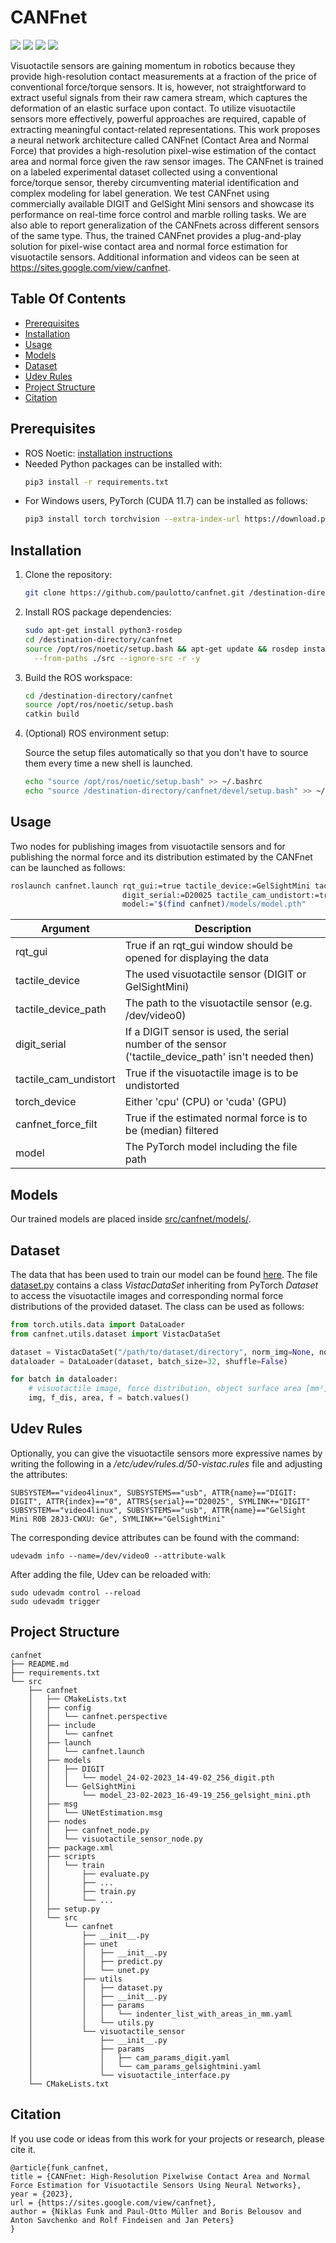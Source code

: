 # CANFnet
<a href="#"><img src="https://img.shields.io/badge/python-v3.8+-blue.svg?logo=python&style=for-the-badge" /></a>
<a href="https://pytorch.org/"><img src="https://img.shields.io/badge/PyTorch-v1.12.1-red.svg?logo=PyTorch&style=for-the-badge" /></a>
<a href="http://wiki.ros.org/noetic"><img src="https://img.shields.io/badge/ROS-noetic-green.svg?logo=ros&style=for-the-badge" /></a>
<a href="https://sites.google.com/view/canfnet"><img src="https://img.shields.io/badge/Website-CANFnet-color?style=for-the-badge" /></a>

Visuotactile sensors are gaining momentum in robotics because they provide high-resolution contact measurements at 
a fraction of the price of conventional force/torque sensors. It is, however, not straightforward to extract useful 
signals from their raw camera stream, which captures the deformation of an elastic surface upon contact. To utilize 
visuotactile sensors more effectively, powerful approaches are required, capable of extracting meaningful 
contact-related representations. This work proposes a neural network architecture called CANFnet 
(Contact Area and Normal Force) that provides a high-resolution pixel-wise estimation of the contact area and normal 
force given the raw sensor images. The CANFnet is trained on a labeled experimental dataset collected using a 
conventional force/torque sensor, thereby circumventing material identification and complex modeling for label 
generation. We test CANFnet using commercially available DIGIT and GelSight Mini sensors and showcase its performance 
on real-time force control and marble rolling tasks. We are also able to report generalization of the CANFnets across 
different sensors of the same type. Thus, the trained CANFnet provides a plug-and-play solution for pixel-wise contact 
area and normal force estimation for visuotactile sensors. Additional information and videos can be seen at 
https://sites.google.com/view/canfnet.

## Table Of Contents
- [Prerequisites](#prerequisites)
- [Installation](#installation)
- [Usage](#usage)
- [Models](#models)
- [Dataset](#dataset)
- [Udev Rules](#udev-rules)
- [Project Structure](#project-structure)
- [Citation](#citation)

## Prerequisites
- ROS Noetic: [installation instructions](http://wiki.ros.org/noetic/Installation)
- Needed Python packages can be installed with:
    ```bash
    pip3 install -r requirements.txt
    ```
- For Windows users, PyTorch (CUDA 11.7) can be installed as follows:
    ```bash
    pip3 install torch torchvision --extra-index-url https://download.pytorch.org/whl/cu117
    ```

## Installation
1. Clone the repository:
    ```bash
    git clone https://github.com/paulotto/canfnet.git /destination-directory/
    ```
2. Install ROS package dependencies:
    ```bash
    sudo apt-get install python3-rosdep
    cd /destination-directory/canfnet
    source /opt/ros/noetic/setup.bash && apt-get update && rosdep install -y \
      --from-paths ./src --ignore-src -r -y
    ```
3. Build the ROS workspace:
    ```bash
    cd /destination-directory/canfnet
    source /opt/ros/noetic/setup.bash
    catkin build
    ```
4. (Optional) ROS environment setup:

    Source the setup files automatically so that you don't have to source them every time a new shell is launched.
    ```bash
    echo "source /opt/ros/noetic/setup.bash" >> ~/.bashrc
    echo "source /destination-directory/canfnet/devel/setup.bash" >> ~/.bashrc
    ``` 

## Usage
Two nodes for publishing images from visuotactile sensors and for publishing the normal force and its 
distribution estimated by the CANFnet can be launched as follows:
```bash
roslaunch canfnet.launch rqt_gui:=true tactile_device:=GelSightMini tactile_device_path:=/dev/GelSightMini \
                         digit_serial:=D20025 tactile_cam_undistort:=true torch_device:=cuda canfnet_force_filt:=true \
                         model:="$(find canfnet)/models/model.pth"
```

| Argument              | Description                                                                                          |
|-----------------------|------------------------------------------------------------------------------------------------------|
| rqt_gui               | True if an rqt_gui window should be opened for displaying the data                                   |
| tactile_device        | The used visuotactile sensor (DIGIT or GelSightMini)                                                 |
| tactile_device_path   | The path to the visuotactile sensor (e.g. /dev/video0)                                               |
| digit_serial          | If a DIGIT sensor is used, the serial number of the sensor ('tactile_device_path' isn't needed then) |
| tactile_cam_undistort | True if the visuotactile image is to be undistorted                                                  |
| torch_device          | Either 'cpu' (CPU) or 'cuda' (GPU)                                                                   |
| canfnet_force_filt    | True if the estimated normal force is to be (median) filtered                                        |
| model                 | The PyTorch model including the file path                                                            |

## Models
Our trained models are placed inside [src/canfnet/models/](src/canfnet/models).

## Dataset
The data that has been used to train our model can be found 
[here](https://archimedes.ias.informatik.tu-darmstadt.de/s/6Jroz6Fqsr2faat).
The file [dataset.py](src/canfnet/src/canfnet/utils/dataset.py) contains a class *VistacDataSet* inheriting from 
PyTorch *Dataset* to access the visuotactile images and corresponding normal force distributions of the provided 
dataset. The class can be used as follows:

```python
from torch.utils.data import DataLoader
from canfnet.utils.dataset import VistacDataSet

dataset = VistacDataSet("/path/to/dataset/directory", norm_img=None, norm_lbl=None, augment=False, mmap_mode='r')
dataloader = DataLoader(dataset, batch_size=32, shuffle=False)

for batch in dataloader:
    # visuotactile image, force distribution, object surface area [mm²], force
    img, f_dis, area, f = batch.values()
```

## Udev Rules
Optionally, you can give the visuotactile sensors more expressive names by writing the following in a 
*/etc/udev/rules.d/50-vistac.rules* file and adjusting the attributes:
```
SUBSYSTEM=="video4linux", SUBSYSTEMS=="usb", ATTR{name}=="DIGIT: DIGIT", ATTR{index}=="0", ATTRS{serial}=="D20025", SYMLINK+="DIGIT"
SUBSYSTEM=="video4linux", SUBSYSTEMS=="usb", ATTR{name}=="GelSight Mini R0B 28J3-CWXU: Ge", SYMLINK+="GelSightMini"
```
The corresponding device attributes can be found with the command:
```shell
udevadm info --name=/dev/video0 --attribute-walk
```
After adding the file, Udev can be reloaded with:
```shell
sudo udevadm control --reload
sudo udevadm trigger
```

## Project Structure
```
canfnet
├── README.md
├── requirements.txt
└── src
    ├── canfnet
    │   ├── CMakeLists.txt
    │   ├── config
    │   │   └── canfnet.perspective
    │   ├── include
    │   │   └── canfnet
    │   ├── launch
    │   │   └── canfnet.launch
    │   ├── models
    │   │   ├── DIGIT
    │   │   │   └── model_24-02-2023_14-49-02_256_digit.pth
    │   │   └── GelSightMini
    │   │       └── model_23-02-2023_16-49-19_256_gelsight_mini.pth
    │   ├── msg
    │   │   └── UNetEstimation.msg
    │   ├── nodes
    │   │   ├── canfnet_node.py
    │   │   └── visuotactile_sensor_node.py
    │   ├── package.xml
    │   ├── scripts
    │   │   └── train
    │   │       ├── evaluate.py
    │   │       ├── ...
    │   │       ├── train.py 
    │   │       └── ...
    │   ├── setup.py
    │   └── src
    │       └── canfnet
    │           ├── __init__.py
    │           ├── unet
    │           │   ├── __init__.py
    │           │   ├── predict.py
    │           │   └── unet.py
    │           ├── utils
    │           │   ├── dataset.py
    │           │   ├── __init__.py
    │           │   ├── params
    │           │   │   └── indenter_list_with_areas_in_mm.yaml
    │           │   └── utils.py
    │           └── visuotactile_sensor
    │               ├── __init__.py
    │               ├── params
    │               │   ├── cam_params_digit.yaml
    │               │   └── cam_params_gelsightmini.yaml
    │               └── visuotactile_interface.py
    └── CMakeLists.txt
```

## Citation

If you use code or ideas from this work for your projects or research, please cite it.
```
@article{funk_canfnet,
title = {CANFnet: High-Resolution Pixelwise Contact Area and Normal Force Estimation for Visuotactile Sensors Using Neural Networks},
year = {2023},
url = {https://sites.google.com/view/canfnet},
author = {Niklas Funk and Paul-Otto Müller and Boris Belousov and Anton Savchenko and Rolf Findeisen and Jan Peters}
}
```